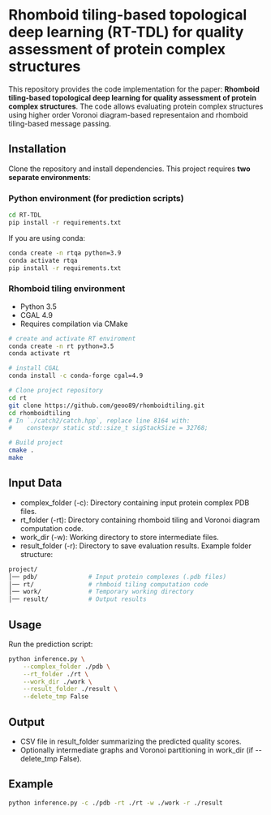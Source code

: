 # Rhomboid tiling-based topological deep learning (RT-TDL) for quality assessment of protein complex structures

This repository provides the code implementation for the paper:
**Rhomboid tiling-based topological deep learning for quality assessment of protein complex structures**.
The code allows evaluating protein complex structures using higher order Voronoi diagram-based representaion and rhomboid tiling-based message passing.

## Installation
Clone the repository and install dependencies.
This project requires **two separate environments**:

### Python environment (for prediction scripts)
```bash
cd RT-TDL
pip install -r requirements.txt
```
If you are using conda:
```bash
conda create -n rtqa python=3.9
conda activate rtqa 
pip install -r requirements.txt
```
### Rhomboid tiling environment 
* Python 3.5
* CGAL 4.9
* Requires compilation via CMake 
```bash
# create and activate RT enviroment 
conda create -n rt python=3.5 
conda activate rt

# install CGAL 
conda install -c conda-forge cgal=4.9

# Clone project repository 
cd rt
git clone https://github.com/geoo89/rhomboidtiling.git
cd rhomboidtiling
# In `./catch2/catch.hpp`, replace line 8164 with:
#    constexpr static std::size_t sigStackSize = 32768;

# Build project 
cmake .
make
```



## Input Data 
* complex_folder (-c): Directory containing input protein complex PDB files.
* rt_folder (-rt): Directory containing rhomboid tiling and Voronoi diagram computation code.
* work_dir (-w): Working directory to store intermediate files. 
* result_folder (-r): Directory to save evaluation results. 
Example folder structure:
```bash
project/
│── pdb/              # Input protein complexes (.pdb files)
│── rt/               # rhmboid tiling computation code
│── work/             # Temporary working directory
│── result/           # Output results
```

## Usage 
Run the prediction script:
```bash
python inference.py \
    --complex_folder ./pdb \
    --rt_folder ./rt \
    --work_dir ./work \
    --result_folder ./result \
    --delete_tmp False
```

## Output 
* CSV file in result_folder summarizing the predicted quality scores. 
* Optionally intermediate graphs and Voronoi partitioning in work_dir (if --delete_tmp False).

## Example
```bash
python inference.py -c ./pdb -rt ./rt -w ./work -r ./result
```

